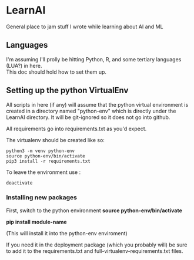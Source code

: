 # LearnAI

General place to jam stuff I wrote while learning about AI and ML

## Languages
I'm assuming I'll prolly be hitting Python, R, and some tertiary languages (LUA?) in here.  
This doc should hold how to set them up.

## Setting up the python VirtualEnv

All scripts in here (if any) will assume that the python virtual environment is created in a directory named
"python-env" which is directly under the LearnAI directory.  It will be git-ignored so it does not go into 
github.

All requirements go into requirements.txt as you'd expect.

The virtualenv should be created like so:

```
python3 -m venv python-env
source python-env/bin/activate
pip3 install -r requirements.txt
```

To leave the environment use : 

```
deactivate
```

### Installing new packages

First, switch to the python environment
 **source python-env/bin/activate**

 **pip install module-name**

(This will install it into the python-env enviroment)

If you need it in the deployment package (which you probably will) be sure to add it to the 
requirements.txt and full-virtualenv-requirements.txt files.

